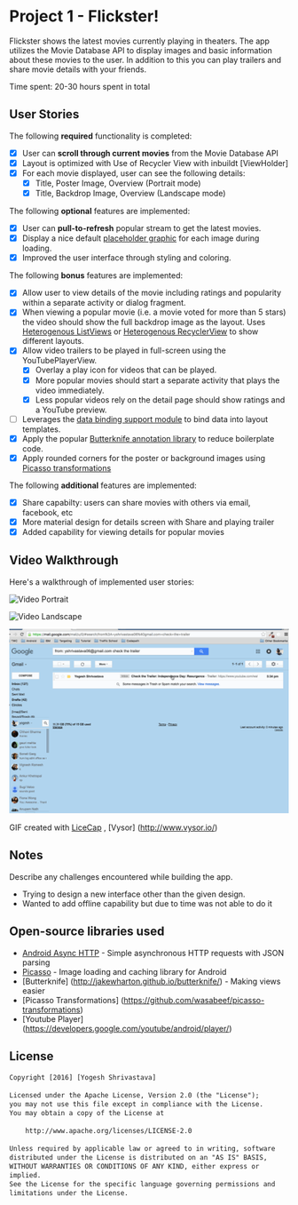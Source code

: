 # Project 1 - Flickster!

Flickster shows the latest movies currently playing in theaters. The app utilizes the Movie Database API to display images and basic information about these movies to the user. In addition to this you can play trailers and share movie details with your friends.

Time spent: 20-30 hours spent in total

## User Stories

The following **required** functionality is completed:

* [x] User can **scroll through current movies** from the Movie Database API
* [x] Layout is optimized with Use of Recycler View with inbuildt [ViewHolder]
* [x] For each movie displayed, user can see the following details:
  * [x] Title, Poster Image, Overview (Portrait mode)
  * [x] Title, Backdrop Image, Overview (Landscape mode)

The following **optional** features are implemented:

* [x] User can **pull-to-refresh** popular stream to get the latest movies.
* [x] Display a nice default [placeholder graphic](http://guides.codepath.com/android/Displaying-Images-with-the-Picasso-Library#configuring-picasso) for each image during loading.
* [x] Improved the user interface through styling and coloring.

The following **bonus** features are implemented:

* [x] Allow user to view details of the movie including ratings and popularity within a separate activity or dialog fragment.
* [x] When viewing a popular movie (i.e. a movie voted for more than 5 stars) the video should show the full backdrop image as the layout.  Uses [Heterogenous ListViews](http://guides.codepath.com/android/Implementing-a-Heterogenous-ListView) or [Heterogenous RecyclerView](http://guides.codepath.com/android/Heterogenous-Layouts-inside-RecyclerView) to show different layouts.
* [x] Allow video trailers to be played in full-screen using the YouTubePlayerView.
    * [x] Overlay a play icon for videos that can be played.
    * [x] More popular movies should start a separate activity that plays the video immediately.
    * [x] Less popular videos rely on the detail page should show ratings and a YouTube preview.
* [ ] Leverages the [data binding support module](http://guides.codepath.com/android/Applying-Data-Binding-for-Views) to bind data into layout templates.
* [x] Apply the popular [Butterknife annotation library](http://guides.codepath.com/android/Reducing-View-Boilerplate-with-Butterknife) to reduce boilerplate code.
* [x] Apply rounded corners for the poster or background images using [Picasso transformations](https://guides.codepath.com/android/Displaying-Images-with-the-Picasso-Library#other-transformations)

The following **additional** features are implemented:

* [x] Share capabilty: users can share movies with others via email, facebook, etc
* [x] More material design for details screen with Share and playing trailer 
* [x] Added capability for viewing details for popular movies

## Video Walkthrough

Here's a walkthrough of implemented user stories:

![Video Portrait](flickster_1_portrait.gif)

![Video Landscape](flickster_1_landscape.gif)

![Video Email format](flickster_email.gif)

GIF created with [LiceCap](http://www.cockos.com/licecap/) , [Vysor] (http://www.vysor.io/)

## Notes

Describe any challenges encountered while building the app.
* Trying to design a new interface other than the given design. 
* Wanted to add offline capability but due to time was not able to do it

## Open-source libraries used

- [Android Async HTTP](https://github.com/loopj/android-async-http) - Simple asynchronous HTTP requests with JSON parsing
- [Picasso](http://square.github.io/picasso/) - Image loading and caching library for Android
- [Butterknife] (http://jakewharton.github.io/butterknife/) - Making views easier
- [Picasso Transformations] (https://github.com/wasabeef/picasso-transformations)
- [Youtube Player] (https://developers.google.com/youtube/android/player/) 

## License

    Copyright [2016] [Yogesh Shrivastava]

    Licensed under the Apache License, Version 2.0 (the "License");
    you may not use this file except in compliance with the License.
    You may obtain a copy of the License at

        http://www.apache.org/licenses/LICENSE-2.0

    Unless required by applicable law or agreed to in writing, software
    distributed under the License is distributed on an "AS IS" BASIS,
    WITHOUT WARRANTIES OR CONDITIONS OF ANY KIND, either express or implied.
    See the License for the specific language governing permissions and
    limitations under the License.
